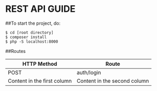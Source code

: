 # REST API GUIDE

##To start the project, do:

``` 
$ cd [root directory]
$ composer install
$ php -S localhost:8000
```

##Routes

HTTP Method | Route
------------ | -------------
POST | auth/login
Content in the first column | Content in the second column

